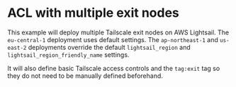 # ACL with multiple exit nodes

This example will deploy multiple Tailscale exit nodes on AWS Lightsail. The `eu-central-1` deployment uses default settings. The `ap-northeast-1` and `us-east-2` deployments override the default `lightsail_region` and `lightsail_region_friendly_name` settings.

It will also define basic Tailscale access controls and the `tag:exit` tag so they do not need to be manually defined beforehand.
